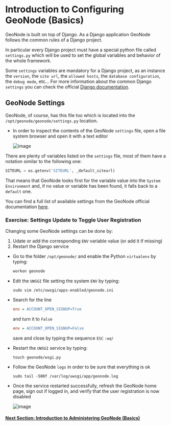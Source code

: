 # Introduction to Configuring GeoNode (Basics)
GeoNode is built on top of Django. As a Django application GeoNode follows the common rules of a Django project.

In particular every Django project must have a special python file called `settings.py` which will be used to set the global variables and behavior of the whole framework.

Some `settings` variables are mandatory for a Django project, as an instance the `version`, the `site url`, the `allowed hosts`, the `database configuration`, the `debug mode`, etc... For more information about the common Django `settings` you can check the official [Django documentation](https://docs.djangoproject.com/en/3.2/topics/settings/). 

## GeoNode Settings
GeoNode, of course, has this file too which is located into the `/opt/geonode/geonode/settings.py` location.

 - In order to inspect the contents of the GeoNode `settings` file, open a file system browser and open it with a text editor

    ![image](https://user-images.githubusercontent.com/1278021/125773982-ec16f915-eaf8-4341-8591-d2bff95d2000.png)

There are plenty of variables listed on the `settings` file, most of them have a notation similar to the following one:

   ```python
   SITEURL = os.getenv('SITEURL', _default_siteurl)
   ```

That means that GeoNode looks first for the variable value into the `System Environment` and, if no value or variable has been found, it falls back to a `default` one.

You can find a full list of available settings from the GeoNode official documentation [here](https://docs.geonode.org/en/master/basic/settings/index.html#settings).

### Exercise: Settings Update to Toggle User Registration
Changing some GeoNode settings can be done by:

1. Udate or add the corresponding `ENV` variable value (or add it if missing)
2. Restart the Django service

- Go to the folder `/opt/geonode/` and enable the Python `virtualenv` by typing:

   ```python
   workon geonode
   ```

- Edit the `UWSGI` file setting the system `ENV` by typing:

   ```shell
   sudo vim /etc/uwsgi/apps-enabled/geonode.ini
   ```

- Search for the line

   ```ini
   env = ACCOUNT_OPEN_SIGNUP=True
   ```

   and turn it to `False`
   
   ```ini
   env = ACCOUNT_OPEN_SIGNUP=False
   ```

   save and close by typing the sequence `ESC` `:wq!`

- Restart the `UWSGI` service by typing:

   ```shell
   touch geonode/wsgi.py
   ```
   
- Follow the GeoNode `logs` in order to be sure that everything is ok

   ```shell
   sudo tail -500f /var/log/uwsgi/app/geonode.log
   ```
   
- Once the service restarted successfully, refresh the GeoNode home page, sign out if logged in, and verify that the user registration is now disabled

   ![image](https://user-images.githubusercontent.com/1278021/125792031-193feb95-0aac-412f-8250-b7816273b622.png)


#### [Next Section: Introduction to Administering GeoNode (Basics)](ADMINISTERING_GEONODE_BASIC.md)
